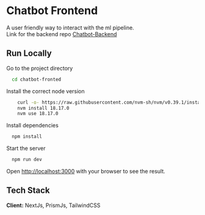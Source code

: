 
# Chatbot Frontend

A user friendly way to interact with the ml pipeline.  
Link for the backend repo [Chatbot-Backend](https://github.com/IIT-Patna-Inter-IIT-Tech-Meet/DevRev-chatbot-backend)


## Run Locally

Go to the project directory

```bash
  cd chatbot-fronted
```

Install the correct node version

```bash
    curl -o- https://raw.githubusercontent.com/nvm-sh/nvm/v0.39.1/install.sh | bash
    nvm install 18.17.0
    nvm use 18.17.0
```

Install dependencies

```bash
  npm install
```

Start the server

```bash
  npm run dev
```
Open [http://localhost:3000](http://localhost:3000) with your browser to see the result.

## Tech Stack

**Client:** NextJs, PrismJs, TailwindCSS

